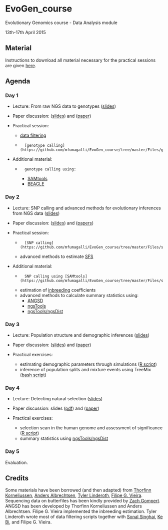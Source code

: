 # EvoGen_course

Evolutionary Genomics course - Data Analysis module

13th-17th April 2015

## Material

Instructions to download all material necessary for the practical sessions are given [here](https://github.com/mfumagalli/EvoGen_course/tree/master/Files/install.md).

## Agenda

### Day 1

 *	Lecture: From raw NGS data to genotypes ([slides](https://github.com/mfumagalli/EvoGen_course/tree/master/Slides/))

 *	Paper discussion: ([slides](https://github.com/mfumagalli/EvoGen_course/tree/master/Slides/)) and ([paper](https://github.com/mfumagalli/EvoGen_course/tree/master/Papers/))

 *	Practical session: 
	+	[data filtering](https://github.com/mfumagalli/EvoGen_course/tree/master/Files/filtering.md)
	+       [genotype calling](https://github.com/mfumagalli/EvoGen_course/tree/master/Files/genocall.md)

 *	Additional material:

	+       genotype calling using:
		-	[SAMtools](https://github.com/mfumagalli/EvoGen_course/tree/master/Files/genocall_samtools.md)
		-	[BEAGLE](https://github.com/mfumagalli/EvoGen_course/tree/master/Files/imputation.md)

### Day 2

 *	Lecture: SNP calling and advanced methods for evolutionary inferences from NGS data ([slides](https://github.com/mfumagalli/EvoGen_course/tree/master/Slides))

 *	Paper discussion: ([slides](https://github.com/mfumagalli/EvoGen_course/tree/master/Slidesf)) and ([papers](https://github.com/mfumagalli/EvoGen_course/tree/master/Papers/))

 *	Practical session: 

	+       [SNP calling](https://github.com/mfumagalli/EvoGen_course/tree/master/Files/snpcall.md)
	+	advanced methods to estimate [SFS](https://github.com/mfumagalli/EvoGen_course/tree/master/Files/sfs.md)

 *	Additional material: 

	+       SNP calling using [SAMtools](https://github.com/mfumagalli/EvoGen_course/tree/master/Files/snpcall_samtools.md)
	+	estimation of [inbreeding](https://github.com/mfumagalli/EvoGen_course/tree/master/Files/inbreeding.md) coefficients
	+	advanced methods to calculate summary statistics using:
		-	[ANGSD](https://github.com/mfumagalli/EvoGen_course/tree/master/Files/lowcov.md)
		-	[ngsTools](https://github.com/mfumagalli/EvoGen_course/tree/master/Files/lowcov_ngstools.md)
		-	[ngsTools/ngsDist](https://github.com/mfumagalli/ngsTools/tree/master/Files/TUTORIAL.md)


### Day 3

 *	Lecture: Population structure and demographic inferences ([slides](https://github.com/mfumagalli/EvoGen_course/tree/master/Slides/))

 *	Paper discussion: ([slides](https://github.com/mfumagalli/EvoGen_course/tree/master/Slides)) and ([paper](https://github.com/mfumagalli/EvoGen_course/tree/master/Papers))

 *	Practical exercises:

	+	estimating demographic parameters through simulations ([R script](https://github.com/mfumagalli/EvoGen_course/tree/master/Files/practise_day_3.R))
	+	inference of population splits and mixture events using TreeMix ([bash script](https://github.com/mfumagalli/EvoGen_course/tree/master/Files/practise_day_3_extra.txt))

### Day 4

 *	Lecture: Detecting natural selection ([slides](https://github.com/mfumagalli/EvoGen_course/blob/master/slides_day_4.pdf))

 *	Paper discussion: slides ([pdf](https://github.com/mfumagalli/EvoGen_course/tree/master/Slides)) and ([paper](https://github.com/mfumagalli/EvoGen_course/tree/master/Papers))

 *	Practical exercises:

	+	selection scan in the human genome and assessment of significance ([R script](https://github.com/mfumagalli/EvoGen_course/tree/master/Files/practise_day_4.R))
	+	summary statistics using [ngsTools/ngsDist](https://github.com/mfumagalli/ngsTools/blob/master/TUTORIAL.md)

### Day 5

Evaluation.



## Credits

Some materials have been borrowed (and then adapted) from [Thorfinn Korneliussen](http://scholar.google.co.uk/citations?user=-YNWF4AAAAAJ&hl=en), [Anders Albrechtsen](http://popgen.dk/albrecht/web/WelcomePage.html), [Tyler Linderoth](http://scholar.google.com/citations?user=dTuxmzkAAAAJ&hl=en), [Filipe G. Vieira](http://scholar.google.com/citations?user=gvZmPNQAAAAJ&hl=en).
Sequencing data on butterfiles has been kindly provided by [Zach Gompert](https://gompertlab.wordpress.com/).
ANGSD has been developed by Thorfinn Korneliussen and Anders Albrechtsen. 
Filipe G. Vieira implemented the inbreeding estimation. 
Tyler Linderoth wrote most of data filtering scripts together with [Sonal Singhai](https://systemsbiology.columbia.edu/people/sonal-singhal), [Ke Bi](http://scholar.google.ca/citations?user=ymcwERQAAAAJ), and Filipe G. Vieira.



